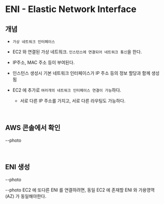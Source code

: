 # ENI - Elastic Network Interface 

## 개념

- `가상 네트워크 인터페이스`

- EC2 와 연결된 가상 네트워크. `인스턴스에 연결되어 네트워크 통신`을 한다. 

- IP주소, MAC 주소 등이 부여된다. 

- 인스턴스 생성시 기본 네트워크 인터페이스가 IP 주소 등의 정보 할당과 함께 생성됨

- EC2 에 추가로 `여러개의 네트워크 인터페이스 연결이 가능`하다. 
    - 서로 다른 IP 주소를 가지고, 서로 다른 라우팅도 가능하다.

<br>

## AWS 콘솔에서 확인

--photo

<br>

## ENI 생성

--photo 

--photo
EC2 에 또다른 ENI 를 연결하려면, 동일 EC2 에 존재할 ENI 와 가용영역 (AZ) 가 동일해야한다. 
